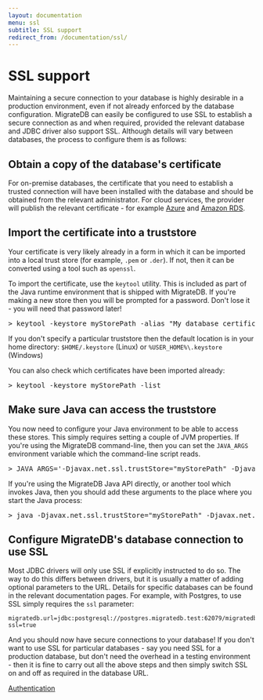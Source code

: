 ```yaml
---
layout: documentation
menu: ssl
subtitle: SSL support
redirect_from: /documentation/ssl/
---
```


# SSL support

Maintaining a secure connection to your database is highly desirable in a production environment, even if not already
enforced by the database configuration. MigrateDB can easily be configured to
use SSL to establish a secure connection as and when required, provided the relevant database and JDBC driver also
support SSL. Although details will vary between databases, the process to configure them is as follows:

## Obtain a copy of the database's certificate

For on-premise databases, the certificate that you need to establish a trusted connection will have been installed
with the database and should be obtained from the relevant administrator. For cloud services, the provider will
publish the relevant certificate - for example [Azure](https://www.digicert.com/CACerts/BaltimoreCyberTrustRoot.crt.pem)
and [Amazon RDS](https://s3.amazonaws.com/rds-downloads/rds-combined-ca-bundle.pem).

## Import the certificate into a truststore

Your certificate is very likely already in a form in which it can be imported into a local trust store
(for example, `.pem` or `.der`). If not, then it can be converted using a tool such as `openssl`.

To import the certificate, use the `keytool` utility. This is included as part of the Java runtime environment that
is shipped with MigrateDB. If you're making a new store then you will be prompted for a password. Don't lose it - you
will need that password later!

<pre class="console"><span>&gt;</span> keytool -keystore myStorePath -alias "My database certificate" -import -file databaseCertificate.pem</pre>

If you don't specify a particular truststore then the default location is in your home directory:
`$HOME/.keystore` (Linux) or `%USER_HOME%\.keystore` (Windows)

You can also check which certificates have been imported already:

<pre class="console"><span>&gt;</span> keytool -keystore myStorePath -list</pre>

## Make sure Java can access the truststore

You now need to configure your Java environment to be able to access these stores. This simply requires
setting a couple of JVM properties. If you're using the MigrateDB
command-line, then you can set the `JAVA_ARGS` environment variable which the command-line script reads.

<pre class="console"><span>&gt;</span> JAVA_ARGS='-Djavax.net.ssl.trustStore="myStorePath" -Djavax.net.ssl.trustStorePassword="myStorePassword"'</pre>

If you're using the MigrateDB Java API directly, or another tool which invokes Java, then you should add these arguments
to the place where you start the Java process:

<pre class="console"><span>&gt;</span> java -Djavax.net.ssl.trustStore="myStorePath" -Djavax.net.ssl.trustStorePassword="myStorePassword" myJavaApplication</pre>

## Configure MigrateDB's database connection to use SSL

Most JDBC drivers will only use SSL if explicitly instructed to do so. The way to do this differs between
drivers, but it is usually a matter of adding optional parameters to the URL. Details for specific databases
can be found in the relevant documentation pages. For example, with Postgres, to use SSL simply requires
the `ssl` parameter:

```
migratedb.url=jdbc:postgresql://postgres.migratedb.test:62079/migratedb_db?ssl=true
```

And you should now have secure connections to your database! If you don't want to use SSL for particular databases -
say you need SSL for a production database, but don't need the overhead in a testing environment - then it is fine
to carry out all the above steps and then simply switch SSL on and off as required in the database URL.


<p class="next-steps">
    <a class="btn btn-primary" href="/documentation/configuration/authentication">Authentication<i class="fa fa-arrow-right"></i></a>
</p>


